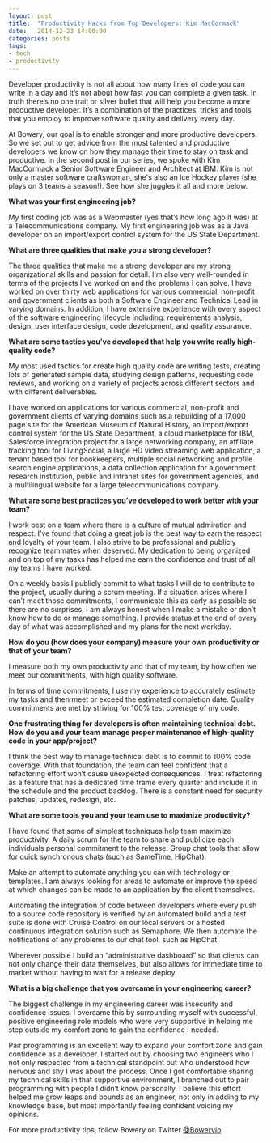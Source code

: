 ```yaml
---
layout: post
title:  "Productivity Hacks from Top Developers: Kim MacCormack"
date:   2014-12-23 14:00:00
categories: posts
tags:
- tech
- productivity
---
```


Developer productivity is not all about how many lines of code you can write in a day and it’s not about how fast you can complete a given task. In truth there’s no one trait or silver bullet that will help you become a more productive developer. It’s a combination of the practices, tricks and tools that you employ to improve software quality and delivery every day. 

At Bowery, our goal is to enable stronger and more productive developers. So we set out to get advice from the most talented and productive developers we know on how they manage their time to stay on task and productive. In the second post in our series, we spoke with Kim MacCormack a Senior Software Engineer and Architect at IBM. Kim is not only a master software craftswoman, she's also an Ice Hockey player (she plays on 3 teams a season!). See how she juggles it all and more below. 

**What was your first engineering job?** 

My first coding job was as a Webmaster (yes that’s how long ago it was) at a Telecommunications company.
My first engineering job was as a Java developer on an import/export control system for the US State Department.

**What are three qualities that make you a strong developer?**

The three qualities that make me a strong developer are my strong organizational skills and passion for detail. I'm also very well-rounded in terms of the projects I've worked on and the problems I can solve. I have worked on over thirty web applications for various commercial, non-profit and government clients as both a Software Engineer and Technical Lead in varying domains. In addition, I have extensive experience with every aspect of the software engineering lifecycle including: requirements analysis, design, user interface design, code development, and quality assurance. 
 

**What are some tactics you’ve developed that help you write really high-quality code?**

My most used tactics for create high quality code are writing tests, creating lots of generated sample data, studying design patterns, requesting code reviews, and working on a variety of projects across different sectors and with different deliverables. 

I have worked on applications for various commercial, non-profit and government clients of varying domains such as a rebuilding of a 17,000 page site for the American Museum of Natural History, an import/export control system for the US State Department, a cloud marketplace for IBM, Salesforce integration project for a large networking company, an affiliate tracking tool for LivingSocial, a large HD video streaming web application, a tenant based tool for bookkeepers, multiple social networking and profile search engine applications, a data collection application for a government research institution,  public and intranet sites for government agencies, and a multilingual website for a large telecommunications company. 

**What are some best practices you’ve developed to work better with your team?**

I work best on a team where there is a culture of mutual admiration and respect. I’ve found that doing a great job is the best way to earn the respect and loyalty of your team. I also strive to be professional and publicly recognize teammates when deserved. My dedication to being organized and on top of my tasks has helped me earn the confidence and trust of all my teams I have worked.

On a weekly basis I publicly commit to what tasks I will do to contribute to the project, usually during a scrum meeting. If a situation arises where I can’t meet those commitments, I communicate this as early as possible so there are no surprises. I am always honest when I make a mistake or don’t know how to do or manage something. I provide status at the end of every day of what was accomplished and my plans for the next workday. 

**How do you (how does your company) measure your own productivity or that of your team?**

I measure both my own productivity and that of my team, by how often we meet our commitments, with high quality software.

In terms of time commitments, I use my experience to accurately estimate my tasks and then meet or exceed the estimated completion date. Quality commitments are met by striving for 100% test coverage of my code. 

**One frustrating thing for developers is often maintaining technical debt. How do you and your team manage proper maintenance of high-quality code in your app/project?**

I think the best way to manage technical debt is to commit to 100% code coverage. With that foundation, the team can feel confident that a refactoring effort won’t cause unexpected consequences. I treat refactoring as a feature that has a dedicated time frame every quarter and include it in the schedule and the product backlog. There is a constant need for security patches, updates, redesign, etc. 

**What are some tools you and your team use to maximize productivity?**

I have found that some of simplest techniques help team maximize productivity. A daily scrum for the team to share and publicize each individuals personal commitment to the release. Group chat tools that allow for quick synchronous chats (such as SameTime, HipChat). 

Make an attempt to automate anything you can with technology or templates. I am always looking for areas to automate or improve the speed at which changes can be made to an application by the client themselves.

Automating the integration of code between developers where every push to a source code repository is verified by an automated build and a test suite is done with Cruise Control on our local servers or a hosted continuous integration solution such as Semaphore. We then automate the notifications of any problems to our chat tool, such as HipChat.

Wherever possible I build an “administrative dashboard” so that clients can not only change their data themselves, but also allows for immediate time to market without having to wait for a release deploy.  

**What is a big challenge that you overcame in your engineering career?**

The biggest challenge in my engineering career was insecurity and confidence issues. I overcame this by surrounding myself with successful, positive engineering role models who were very supportive in helping me step outside my comfort zone to gain the confidence I needed.

Pair programming is an excellent way to expand your comfort zone and gain confidence as a developer. I started out by choosing two engineers who I not only respected from a technical standpoint but who understood how nervous and shy I was about the process. Once I got comfortable sharing my technical skills in that supportive environment, I branched out to pair programming with people I didn’t know personally. I believe this effort helped me grow leaps and bounds as an engineer, not only in adding to my knowledge base,  but most importantly feeling confident voicing my opinions.

For more productivity tips, follow Bowery on Twitter [@Boweryio](https://twitter.com/boweryio)